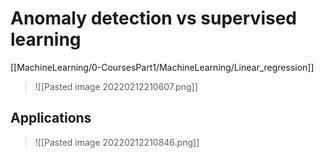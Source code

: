 # Anomaly detection vs supervised learning
[[MachineLearning/0-CoursesPart1/MachineLearning/Linear_regression]]
>![[Pasted image 20220212210607.png]]
## Applications
>![[Pasted image 20220212210846.png]]
